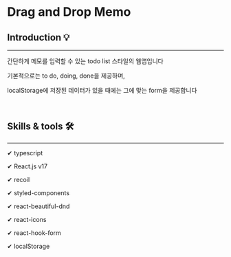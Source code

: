 # Drag and Drop Memo

## Introduction 💡
--- 

간단하게 메모를 입력할 수 있는 todo list 스타일의 웹앱입니다

기본적으로는 to do, doing, done을 제공하며,

localStorage에 저장된 데이터가 있을 때에는 그에 맞는 form을 제공합니다

<br />

## Skills & tools 🛠
---

✔ typescript

✔ React.js v17

✔ recoil

✔ styled-components

✔ react-beautiful-dnd

✔ react-icons

✔ react-hook-form

✔ localStorage
